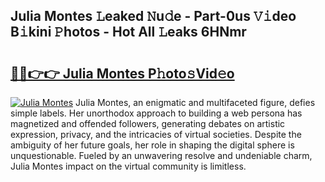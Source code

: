 ## Julia Montes 𝙻eaked 𝙽u𝚍e - Part-0us 𝚅𝚒deo B𝚒kini 𝙿hotos - Hot All 𝙻eaks 6HNmr

# <h2><a href="http://ld64a3.urlbe.top/?page=Julia+Montes">🔗🔗👉👉 Julia Montes P𝚑oto𝚜Vid𝚎o</a></h2>

[![Julia Montes](https://i.imgur.com/eBuTRDB.gif)](http://ld64a3.urlbe.top/?page=Julia+Montes)
Julia Montes, an enigmatic and multifaceted figure, defies simple labels. Her unorthodox approach to building a web persona has magnetized and offended followers, generating debates on artistic expression, privacy, and the intricacies of virtual societies. Despite the ambiguity of her future goals, her role in shaping the digital sphere is unquestionable. Fueled by an unwavering resolve and undeniable charm, Julia Montes impact on the virtual community is limitless.
